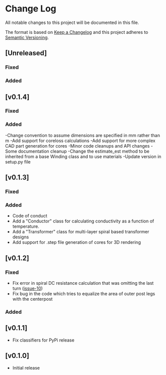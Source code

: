 # Change Log

All notable changes to this project will be documented in this file.

The format is based on [Keep a Changelog](http://keepachangelog.com/)
and this project adheres to [Semantic Versioning](http://semver.org/).

## [Unreleased]

### Fixed

### Added

## [v0.1.4]

### Fixed

### Added
-Change convention to assume dimensions are specified in mm rather than m
-Add support for coreloss calculations
-Add support for more complex CAD part generation for cores
-Minor code cleanups and API changes
-Some documentation cleanup
-Change the estimate_est method to be inherited from a base Winding class and to use materials
-Update version in setup.py file

## [v0.1.3]

### Fixed

### Added

- Code of conduct
- Add a "Conductor" class for calculating conductivity as a function of temperature.
- Add a "Transformer" class for multi-layer spiral based transformer designs
- Add support for .step file generation of cores for 3D rendering

## [v0.1.2]

### Fixed

- Fix error in spiral DC resistance calculation that was omitting the last turn ([issue-10](https://github.com/dzimmanck/python-planar-magnetics/issues/10))
- Fix bug in the code which tries to equalize the area of outer post legs with the centerpost

### Added

## [v0.1.1]

- Fix classifiers for PyPi release

## [v0.1.0]

- Initial release
